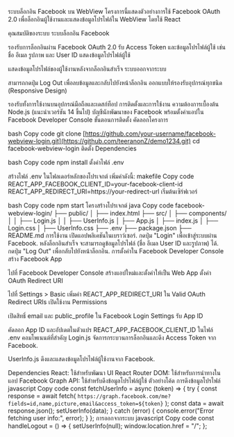 ระบบล็อกอิน Facebook บน WebView
โครงการนี้แสดงตัวอย่างการใช้ Facebook OAuth 2.0 เพื่อล็อกอินผู้ใช้งานและแสดงข้อมูลโปรไฟล์ใน WebView โดยใช้ React

คุณสมบัติของระบบ
ระบบล็อกอิน Facebook

รองรับการล็อกอินผ่าน Facebook OAuth 2.0
รับ Access Token และข้อมูลโปรไฟล์ผู้ใช้ เช่น ชื่อ อีเมล รูปภาพ และ User ID
แสดงข้อมูลโปรไฟล์ผู้ใช้

แสดงข้อมูลโปรไฟล์ของผู้ใช้งานหลังจากล็อกอินสำเร็จ
ระบบออกจากระบบ

สามารถกดปุ่ม Log Out เพื่อลบข้อมูลและกลับไปยังหน้าล็อกอิน
ออกแบบให้รองรับอุปกรณ์ทุกชนิด (Responsive Design)

รองรับทั้งการใช้งานบนอุปกรณ์มือถือและเดสก์ท็อป
การติดตั้งและการใช้งาน
ความต้องการเบื้องต้น
Node.js (แนะนำเวอร์ชัน 14 ขึ้นไป)
บัญชีนักพัฒนาของ Facebook พร้อมตั้งค่าแอปใน Facebook Developer Console
ขั้นตอนการติดตั้ง
คัดลอกโครงการ

bash
Copy code
git clone [https://github.com/your-username/facebook-webview-login.git](https://github.com/teeranonZ/demo1234.git)
cd facebook-webview-login
ติดตั้ง Dependencies

bash
Copy code
npm install
ตั้งค่าไฟล์ .env

สร้างไฟล์ .env ในโฟลเดอร์หลักของโปรเจกต์
เพิ่มค่าดังนี้:
makefile
Copy code
REACT_APP_FACEBOOK_CLIENT_ID=your-facebook-client-id
REACT_APP_REDIRECT_URI=https://your-redirect-url
เริ่มต้นเซิร์ฟเวอร์

bash
Copy code
npm start
โครงสร้างโปรเจกต์
java
Copy code
facebook-webview-login/
├── public/
│   ├── index.html
├── src/
│   ├── components/
│   │   ├── Login.js
│   │   ├── UserInfo.js
│   ├── App.js
│   ├── index.js
│   ├── Login.css
│   ├── UserInfo.css
├── .env
├── package.json
├── README.md
การใช้งาน
เปิดแอปพลิเคชันในเบราว์เซอร์.
กดปุ่ม "Login" เพื่อเข้าสู่ระบบผ่าน Facebook.
หลังล็อกอินสำเร็จ จะสามารถดูข้อมูลโปรไฟล์ (ชื่อ อีเมล User ID และรูปภาพ) ได้.
กดปุ่ม "Log Out" เพื่อกลับไปยังหน้าล็อกอิน.
การตั้งค่าใน Facebook Developer Console
สร้าง Facebook App

ไปที่ Facebook Developer Console
สร้างแอปใหม่และตั้งค่าให้เป็น Web App
ตั้งค่า OAuth Redirect URI

ไปที่ Settings > Basic
เพิ่มค่า REACT_APP_REDIRECT_URI ใน Valid OAuth Redirect URIs
เปิดใช้งาน Permissions

เปิดสิทธิ์ email และ public_profile ใน Facebook Login Settings
รับ App ID

คัดลอก App ID และอัปเดตในตัวแปร REACT_APP_FACEBOOK_CLIENT_ID ในไฟล์ .env
คอมโพเนนต์ที่สำคัญ
Login.js
จัดการกระบวนการล็อกอินและดึง Access Token จาก Facebook.

UserInfo.js
ดึงและแสดงข้อมูลโปรไฟล์ผู้ใช้งานจาก Facebook.

Dependencies
React: ใช้สำหรับพัฒนา UI
React Router DOM: ใช้สำหรับการนำทางในแอป
Facebook Graph API: ใช้สำหรับดึงข้อมูลโปรไฟล์ผู้ใช้
ตัวอย่างโค้ด
การดึงข้อมูลโปรไฟล์
javascript
Copy code
const fetchUserInfo = async (token) => {
  try {
    const response = await fetch(
      `https://graph.facebook.com/me?fields=id,name,picture,email&access_token=${token}`
    );
    const data = await response.json();
    setUserInfo(data);
  } catch (error) {
    console.error("Error fetching user info:", error);
  }
};
การออกจากระบบ
javascript
Copy code
const handleLogout = () => {
  setUserInfo(null);
  window.location.href = "/";
};
